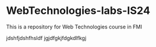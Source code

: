# WebTechnologies-labs-IS24

This is a repository for Web Technologies course in FMI

jdshfjdshfhsldf
jgjdfgkjfdgkdlfkgj
